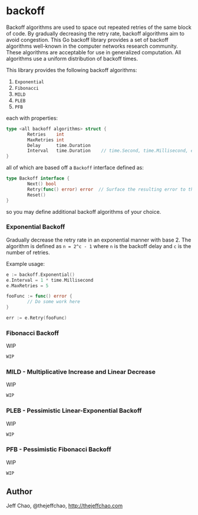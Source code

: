 backoff
=======

Backoff algorithms are used to space out repeated retries of the same block of code. By gradually decreasing the retry rate, backoff algorithms aim to avoid congestion. This Go backoff library provides a set of backoff algorithms well-known in the computer networks research community. These algorithms are acceptable for use in generalized computation. All algorithms use a uniform distribution of backoff times.

This library provides the following backoff algorithms:

1. `Exponential`
2. `Fibonacci`
3. `MILD`
4. `PLEB`
5. `PFB`

each with properties:

```go
type <all backoff algorithms> struct {
        Retries    int
        MaxRetries int
        Delay      time.Duration
        Interval   time.Duration    // time.Second, time.Millisecond, etc.
}
```



all of which are based off a `Backoff` interface defined as:

```go
type Backoff interface {
        Next() bool
        Retry(func() error) error  // Surface the resulting error to the user.
        Reset()
}
```

so you may define additional backoff algorithms of your choice.

### Exponential Backoff

Gradually decrease the retry rate in an exponential manner with base 2. The algorithm is defined as `n = 2^c - 1` where `n` is the backoff delay and `c` is the number of retries.

Example usage:

```go
e := backoff.Exponential()
e.Interval = 1 * time.Millisecond
e.MaxRetries = 5

fooFunc := func() error {
        // Do some work here
}

err := e.Retry(fooFunc)
```

### Fibonacci Backoff

WIP

```go
WIP
```

### MILD - Multiplicative Increase and Linear Decrease

WIP

```go
WIP
```

### PLEB - Pessimistic Linear-Exponential Backoff

WIP

```go
WIP
```

### PFB - Pessimistic Fibonacci Backoff

WIP

```go
WIP
```

## Author

Jeff Chao, @thejeffchao, http://thejeffchao.com
